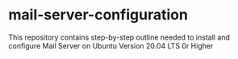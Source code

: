 # mail-server-configuration
This repository contains step-by-step outline needed to install and configure Mail Server on Ubuntu Version 20.04 LTS 0r Higher
